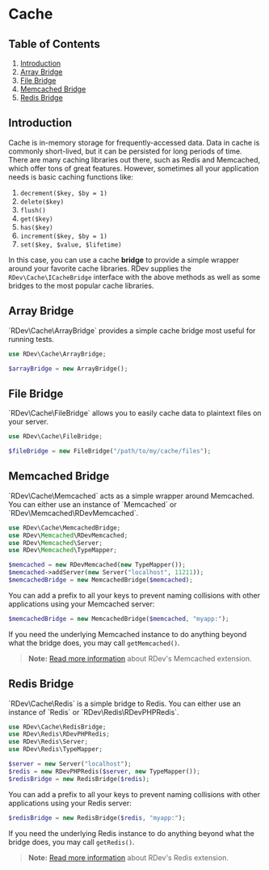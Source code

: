 # Cache

## Table of Contents
1. [Introduction](#introduction)
2. [Array Bridge](#array-bridge)
3. [File Bridge](#file-bridge)
4. [Memcached Bridge](#memcached-bridge)
5. [Redis Bridge](#redis-bridge)

<h2 id="introduction">Introduction</h2>
Cache is in-memory storage for frequently-accessed data.  Data in cache is commonly short-lived, but it can be persisted for long periods of time.  There are many caching libraries out there, such as Redis and Memcached, which offer tons of great features.  However, sometimes all your application needs is basic caching functions like:

1. `decrement($key, $by = 1)`
2. `delete($key)`
3. `flush()`
4. `get($key)`
5. `has($key)`
6. `increment($key, $by = 1)`
7. `set($key, $value, $lifetime)`

In this case, you can use a cache **bridge** to provide a simple wrapper around your favorite cache libraries.  RDev supplies the `RDev\Cache\ICacheBridge` interface with the above methods as well as some bridges to the most popular cache libraries.
  
<h2 id="array-bridge">Array Bridge</h2>
`RDev\Cache\ArrayBridge` provides a simple cache bridge most useful for running tests.

```php
use RDev\Cache\ArrayBridge;

$arrayBridge = new ArrayBridge();
```

<h2 id="file-bridge">File Bridge</h2>
`RDev\Cache\FileBridge` allows you to easily cache data to plaintext files on your server.

```php
use RDev\Cache\FileBridge;

$fileBridge = new FileBridge("/path/to/my/cache/files");
```

<h2 id="memcached-bridge">Memcached Bridge</h2>
`RDev\Cache\Memcached` acts as a simple wrapper around Memcached.  You can either use an instance of `Memcached` or `RDev\Memcached\RDevMemcached`.

```php
use RDev\Cache\MemcachedBridge;
use RDev\Memcached\RDevMemcached;
use RDev\Memcached\Server;
use RDev\Memcached\TypeMapper;

$memcached = new RDevMemcached(new TypeMapper());
$memcached->addServer(new Server("localhost", 11211));
$memcachedBridge = new MemcachedBridge($memcached);
```

You can add a prefix to all your keys to prevent naming collisions with other applications using your Memcached server:

```php
$memcachedBridge = new MemcachedBridge($memcached, "myapp:");
```

If you need the underlying Memcached instance to do anything beyond what the bridge does, you may call `getMemcached()`.

> **Note:** [Read more information](nosql#memcached) about RDev's Memcached extension.

<h2 id="redis-bridge">Redis Bridge</h2>
`RDev\Cache\Redis` is a simple bridge to Redis.  You can either use an instance of `Redis` or `RDev\Redis\RDevPHPRedis`.

```php
use RDev\Cache\RedisBridge;
use RDev\Redis\RDevPHPRedis;
use RDev\Redis\Server;
use RDev\Redis\TypeMapper;

$server = new Server("localhost");
$redis = new RDevPHPRedis($server, new TypeMapper());
$redisBridge = new RedisBridge($redis);
```

You can add a prefix to all your keys to prevent naming collisions with other applications using your Redis server:

```php
$redisBridge = new RedisBridge($redis, "myapp:");
```

If you need the underlying Redis instance to do anything beyond what the bridge does, you may call `getRedis()`.

> **Note:** [Read more information](nosql#redis) about RDev's Redis extension.
